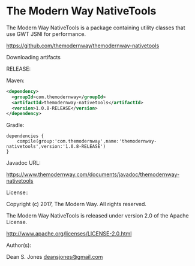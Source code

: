 The Modern Way NativeTools
======

The Modern Way NativeTools is a package containing utility classes that use GWT JSNI for performance.

https://github.com/themodernway/themodernway-nativetools

Downloading artifacts

RELEASE:

Maven:

```xml
<dependency>
  <groupId>com.themodernway</groupId>
  <artifactId>themodernway-nativetools</artifactId>
  <version>1.0.8-RELEASE</version>
</dependency>
```
Gradle:

```
dependencies {
    compile(group:'com.themodernway',name:'themodernway-nativetools',version:'1.0.8-RELEASE')
}
```
Javadoc URL:

https://www.themodernway.com/documents/javadoc/themodernway-nativetools

License::

Copyright (c) 2017, The Modern Way. All rights reserved.

The Modern Way NativeTools is released under version 2.0 of the Apache License.

http://www.apache.org/licenses/LICENSE-2.0.html

Author(s):

Dean S. Jones
deansjones@gmail.com